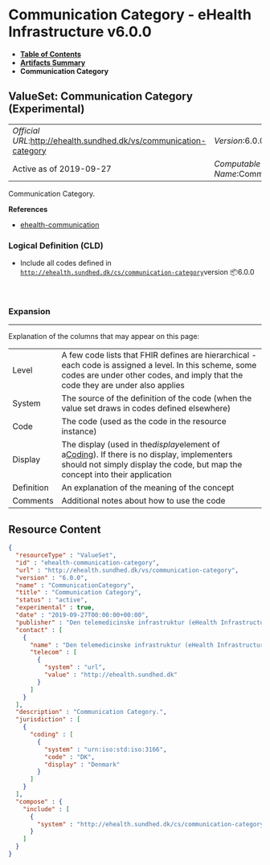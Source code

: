 # Communication Category - eHealth Infrastructure v6.0.0

* [**Table of Contents**](toc.md)
* [**Artifacts Summary**](artifacts.md)
* **Communication Category**

## ValueSet: Communication Category (Experimental) 

| | |
| :--- | :--- |
| *Official URL*:http://ehealth.sundhed.dk/vs/communication-category | *Version*:6.0.0 |
| Active as of 2019-09-27 | *Computable Name*:CommunicationCategory |

 
Communication Category. 

 **References** 

* [ehealth-communication](StructureDefinition-ehealth-communication.md)

### Logical Definition (CLD)

* Include all codes defined in [`http://ehealth.sundhed.dk/cs/communication-category`](CodeSystem-ehealth-communication-category.md)version 📦6.0.0

 

### Expansion

-------

 Explanation of the columns that may appear on this page: 

| | |
| :--- | :--- |
| Level | A few code lists that FHIR defines are hierarchical - each code is assigned a level. In this scheme, some codes are under other codes, and imply that the code they are under also applies |
| System | The source of the definition of the code (when the value set draws in codes defined elsewhere) |
| Code | The code (used as the code in the resource instance) |
| Display | The display (used in the*display*element of a[Coding](http://hl7.org/fhir/R4/datatypes.html#Coding)). If there is no display, implementers should not simply display the code, but map the concept into their application |
| Definition | An explanation of the meaning of the concept |
| Comments | Additional notes about how to use the code |



## Resource Content

```json
{
  "resourceType" : "ValueSet",
  "id" : "ehealth-communication-category",
  "url" : "http://ehealth.sundhed.dk/vs/communication-category",
  "version" : "6.0.0",
  "name" : "CommunicationCategory",
  "title" : "Communication Category",
  "status" : "active",
  "experimental" : true,
  "date" : "2019-09-27T00:00:00+00:00",
  "publisher" : "Den telemedicinske infrastruktur (eHealth Infrastructure)",
  "contact" : [
    {
      "name" : "Den telemedicinske infrastruktur (eHealth Infrastructure)",
      "telecom" : [
        {
          "system" : "url",
          "value" : "http://ehealth.sundhed.dk"
        }
      ]
    }
  ],
  "description" : "Communication Category.",
  "jurisdiction" : [
    {
      "coding" : [
        {
          "system" : "urn:iso:std:iso:3166",
          "code" : "DK",
          "display" : "Denmark"
        }
      ]
    }
  ],
  "compose" : {
    "include" : [
      {
        "system" : "http://ehealth.sundhed.dk/cs/communication-category"
      }
    ]
  }
}

```
